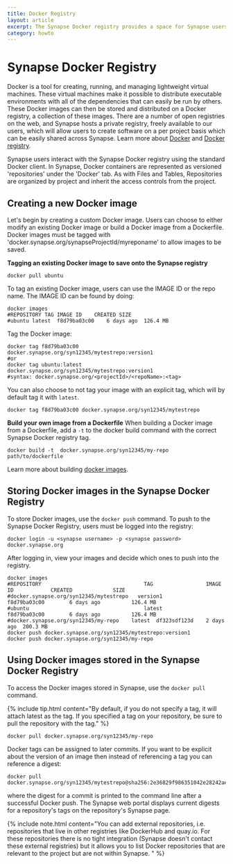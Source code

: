 ```yaml
---
title: Docker Registry
layout: article
excerpt: The Synapse Docker registry provides a space for Synapse users to store and distribute their Docker images per Synapse project.
category: howto
---
```


# Synapse Docker Registry

Docker is a tool for creating, running, and managing lightweight virtual machines. These virtual machines make it possible to distribute executable environments with all of the dependencies that can easily be run by others. These Docker images can then be stored and distributed on a Docker registry, a collection of these images. There are a number of open registries on the web, and Synapse hosts a private registry, freely available to our users, which will allow users to create software on a per project basis which can be easily shared across Synapse. Learn more about [Docker](https://www.docker.com/products/overview) and [Docker registry](https://www.docker.com/products/docker-registry).

Synapse users interact with the Synapse Docker registry using the standard Docker client. In Synapse, Docker containers are represented as versioned 'repositories' under the 'Docker' tab. As with Files and Tables, Repositories are organized by project and inherit the access controls from the project.

## Creating a new Docker image

Let's begin by creating a custom Docker image.  Users can choose to either modify an existing Docker image or build a Docker image from a Dockerfile.  Docker images must be tagged with 'docker.synapse.org/synapseProjectId/myreponame' to allow images to be saved.

**Tagging an existing Docker image to save onto the Synapse registry**

```
docker pull ubuntu
```

To tag an existing Docker image, users can use the IMAGE ID or the repo name.  The IMAGE ID can be found by doing:

```
docker images
#REPOSITORY	TAG	IMAGE ID	CREATED	SIZE
#ubuntu	latest	f8d79ba03c00	6 days ago	126.4 MB
```

Tag the Docker image:

```
docker tag f8d79ba03c00 docker.synapse.org/syn12345/mytestrepo:version1
#or
docker tag ubuntu:latest docker.synapse.org/syn12345/mytestrepo:version1
#syntax: docker.synapse.org/<projectId>/<repoName>:<tag>
```

You can also choose to not tag your image with an explicit tag, which will by default tag it with `latest`.

```
docker tag f8d79ba03c00 docker.synapse.org/syn12345/mytestrepo
```

**Build your own image from a Dockerfile**
When building a Docker image from a Dockerfile, add a `-t` to the docker build command with the correct Synapse Docker registry tag.

```
docker build -t  docker.synapse.org/syn12345/my-repo path/to/dockerfile
```

Learn more about building [docker images](https://docs.docker.com/engine/getstarted/step_four/).  

## Storing Docker images in the Synapse Docker Registry

To store Docker images, use the `docker push` command.  To push to the Synapse Docker Registry, users must be logged into the registry:

```
docker login -u <synapse username> -p <synapse password> docker.synapse.org
```

After logging in, view your images and decide which ones to push into the registry.

```
docker images
#REPOSITORY                                 TAG                 IMAGE ID            CREATED             SIZE
#docker.synapse.org/syn12345/mytestrepo   version1            f8d79ba03c00        6 days ago          126.4 MB
#ubuntu                                     latest              f8d79ba03c00        6 days ago          126.4 MB
#docker.synapse.org/syn12345/my-repo	latest	df323sdf123d	2 days ago	200.3 MB
docker push docker.synapse.org/syn12345/mytestrepo:version1
docker push docker.synapse.org/syn12345/my-repo
```

## Using Docker images stored in the Synapse Docker Registry

To access the Docker images stored in Synapse, use the `docker pull` command.

{% include tip.html content="By default, if you do not specify a tag, it will attach latest as the tag.  If you specified a tag on your repository, be sure to pull the repository with the tag." %}
```
docker pull docker.synapse.org/syn12345/my-repo
```

Docker tags can be assigned to later commits. If you want to be explicit about the version of an image then instead of referencing a tag you can reference a digest:

```
docker pull docker.synapse.org/syn12345/mytestrepo@sha256:2e36829f986351042e28242ae386913645a7b41b25844fb39b29af0bdf8dcb63
```

where the digest for a commit is printed to the command line after a successful Docker push. The Synapse web portal displays current digests for a repository's tags on the repository's Synapse page.

{% include note.html content="You can add external repositories, i.e. repositories that live in other registries like DockerHub and quay.io. For these repositories there is no tight integration (Synapse doesn't contact these external registries) but it allows you to list Docker repositories that are relevant to the project but are not within Synapse.
" %}
